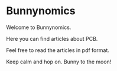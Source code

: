 # Bunnynomics
Welcome to Bunnynomics. 

Here you can find articles about PCB.

Feel free to read the articles in pdf format.

Keep calm and hop on. Bunny to the moon! 

